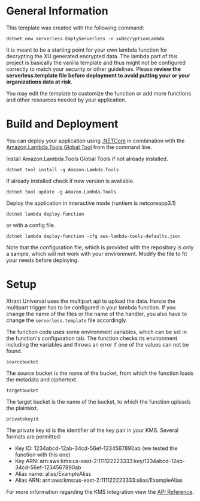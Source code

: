 # General Information
This template was created with the following command:
```
dotnet new serverless.EmptyServerless -n xuDecryptionLambda
```

It is meant to be a starting point for your own lambda function for decrypting the XU generated encrypted data. The lambda part of this project is basically the vanilla template and thus might not be configured correctly to match your security or other guidelines. Please **review the serverless.template file before deployment to avoid putting your or your organizations data at risk**.

You may edit the template to customize the function or add more functions and other resources needed by your application.

# Build and Deployment

You can deploy your application using [.NETCore](https://dotnet.microsoft.com/download/dotnet-core/3.1) in combination with the [Amazon.Lambda.Tools Global Tool](https://github.com/aws/aws-extensions-for-dotnet-cli#aws-lambda-amazonlambdatools) from the command line.

Install Amazon.Lambda.Tools Global Tools if not already installed.
```
dotnet tool install -g Amazon.Lambda.Tools
```

If already installed check if new version is available.
```
dotnet tool update -g Amazon.Lambda.Tools
```

Deploy the application in interactive mode (runtiem is netcoreapp3.1)
```
dotnet lambda deploy-function
```

or with a config file.
```
dotnet lambda deploy-function -cfg aws-lambda-tools-defaults.json
```
Note that the configuration file, which is provided with the repository is only a sample, which will not work with your environment.
Modify the file to fit your needs before deploying.

# Setup

Xtract Universal uses the multipart api to upload the data. Hence the multipart trigger has to be configured in your lambda function.
If you change the name of the files or the name of the handler, you also have to change the `serverless.template` file accordingly.

The function code uses some environment variables, which can be set in the function's configuration tab. The function checks its environment including the variables and throws an error if one of the values can not be found.

```
sourcebucket
```
The source bucket is the name of the bucket, from which the function loads the metadata and ciphertext.

```
targetbucket
```
The target bucket is the name of the bucket, to which the function uploads the plaintext.

```
privatekeyid
```
The private key id is the identifier of the key pair in your KMS. Several formats are permitted:
* Key ID: 1234abcd-12ab-34cd-56ef-1234567890ab (we tested the function with this one)
* Key ARN: arn:aws:kms:us-east-2:111122223333:key/1234abcd-12ab-34cd-56ef-1234567890ab
* Alias name: alias/ExampleAlias
* Alias ARN: arn:aws:kms:us-east-2:111122223333:alias/ExampleAlias

For more information regarding the KMS integration view the [API Reference](https://docs.aws.amazon.com/kms/latest/APIReference/API_Decrypt.html).
